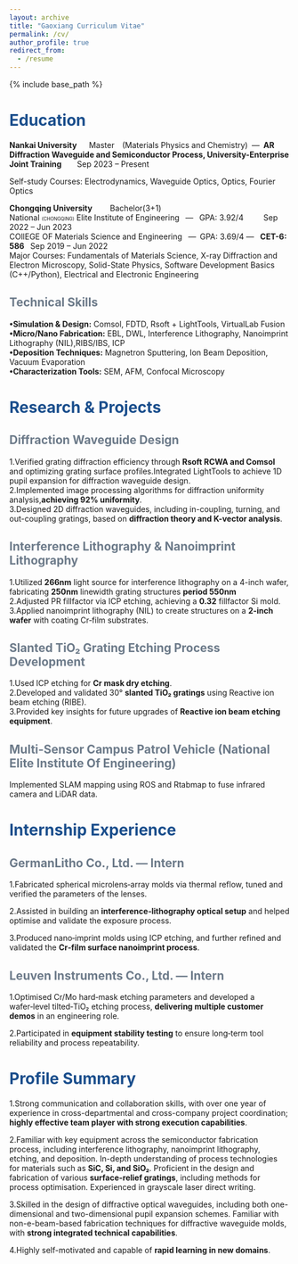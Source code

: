 ```yaml
---
layout: archive
title: "Gaoxiang Curriculum Vitae"
permalink: /cv/
author_profile: true
redirect_from:
  - /resume
---
```

{% include base_path %}

<h1 style="color: #1a4e8c;">Education</h1>

**Nankai University** &ensp;&ensp; Master&ensp;&ensp;(Materials Physics and Chemistry)&ensp;—&ensp;**AR Diffraction Waveguide and Semiconductor Process, University-Enterprise Joint Training**&ensp;&ensp;&emsp;Sep 2023 – Present&ensp;<br>

Self-study Courses: Electrodynamics, Waveguide Optics, Optics, Fourier Optics<br>

**Chongqing University**&emsp;&emsp; Bachelor(3+1) <br>
National <span style="font-size: 60%;">(CHONGQING)</span> Elite Institute of Engineering &ensp;—&ensp; GPA: 3.92/4 &ensp;&emsp; &ensp;Sep 2022 – Jun 2023<br>
COllEGE OF Materials Science and Engineering&ensp; —&ensp;GPA: 3.69/4 —&ensp; **CET-6: 586** &ensp;Sep 2019 – Jun 2022<br>
Major Courses: Fundamentals of Materials Science, X-ray Diffraction and Electron Microscopy, Solid-State Physics, Software Development Basics (C++/Python), Electrical and Electronic Engineering<br>

<h2 style="color: #6c7a89;">Technical Skills</h2>

**•Simulation & Design:** Comsol, FDTD, Rsoft + LightTools, VirtualLab Fusion<br>
**•Micro/Nano Fabrication:** EBL, DWL, Interference Lithography, Nanoimprint Lithography (NIL),RIBS/IBS, ICP <br>
**•Deposition Techniques:** Magnetron Sputtering, Ion Beam Deposition, Vacuum Evaporation<br>
**•Characterization Tools:** SEM, AFM, Confocal Microscopy<br>

<h1 style="color: #1a4e8c;">Research & Projects</h1>


<h2 style="color: #6c7a89;">Diffraction Waveguide Design</h2>

1.Verified grating diffraction efficiency through **Rsoft RCWA and Comsol** and optimizing grating surface profiles.Integrated LightTools to achieve 1D pupil expansion for diffraction waveguide design.<br>
2.Implemented image processing algorithms for diffraction uniformity analysis,**achieving 92% uniformity**.<br>
3.Designed 2D diffraction waveguides, including in-coupling, turning, and out-coupling gratings, based on **diffraction theory and K-vector analysis**.<br>

<h2 style="color: #6c7a89;">Interference Lithography & Nanoimprint Lithography</h2>


1.Utilized **266nm** light source for interference lithography on a 4-inch wafer, fabricating **250nm** linewidth grating structures **period 550nm**<br>
2.Adjusted PR fillfactor via ICP etching, achieving a **0.32** fillfactor Si mold.<br>
3.Applied nanoimprint lithography (NIL) to create structures on a **2-inch wafer** with coating Cr‑film  substrates.<br>

<h2 style="color: #6c7a89;">Slanted TiO₂ Grating Etching Process Development</h2>

1.Used ICP etching for **Cr mask dry etching**.<br>
2.Developed and validated 30° **slanted TiO₂ gratings** using Reactive ion beam etching (RIBE).<br>
3.Provided key insights for future upgrades of **Reactive ion beam etching equipment**.<br>

<h2 style="color: #6c7a89;">Multi-Sensor Campus Patrol Vehicle (National Elite Institute Of Engineering)</h2>

Implemented SLAM mapping using ROS and Rtabmap to fuse infrared camera and LiDAR data.<br>

<h1 style="color: #1a4e8c;">Internship Experience</h1>


<h2 style="color: #6c7a89;">GermanLitho Co., Ltd. — Intern</h2>

1.Fabricated spherical microlens‑array molds via thermal reflow, tuned and verified the parameters of the lenses.<br>

2.Assisted in building an **interference‑lithography optical setup** and helped optimise and validate the exposure process.<br>

3.Produced nano‑imprint molds using ICP etching, and further refined and validated the **Cr‑film surface nanoimprint process**.<br>

<h2 style="color: #6c7a89;">Leuven Instruments Co., Ltd. — Intern</h2>

1.Optimised Cr/Mo hard‑mask etching parameters and developed a wafer‑level tilted‑TiO₂ etching process, **delivering multiple customer demos** in an engineering role.<br>

2.Participated in **equipment stability testing** to ensure long‑term tool reliability and process repeatability.<br>

<h1 style="color: #1a4e8c;">Profile Summary</h1>

1.Strong communication and collaboration skills, with over one year of experience in cross-departmental and cross-company project coordination; **highly effective team player with strong execution capabilities**.<br>

2.Familiar with key equipment across the semiconductor fabrication process, including interference lithography, nanoimprint lithography, etching, and deposition. In-depth understanding of process technologies for materials such as **SiC, Si, and SiO₂**. Proficient in the design and fabrication of various **surface-relief gratings**, including methods for process optimisation. Experienced in grayscale laser direct writing.<br>

3.Skilled in the design of diffractive optical waveguides, including both one-dimensional and two-dimensional pupil expansion schemes. Familiar with non-e-beam-based fabrication techniques for diffractive waveguide molds, with **strong integrated technical capabilities**.<br>

4.Highly self-motivated and capable of **rapid learning in new domains**.<br>



<!--Skills
======
* Skill 1
* Skill 2
  * Sub-skill 2.1
  * Sub-skill 2.2
  * Sub-skill 2.3
* Skill 3-->


<!--Publications
======
  <ul>{% for post in site.publications reversed %}
    {% include archive-single-cv.html %}
  {% endfor %}</ul>
  
Talks
======
  <ul>{% for post in site.talks reversed %}
    {% include archive-single-talk-cv.html  %}
  {% endfor %}</ul>
  
Teaching
======
  <ul>{% for post in site.teaching reversed %}
    {% include archive-single-cv.html %}
  {% endfor %}</ul>
  
Service and leadership
======
* Currently signed in to 43 different slack teams-->
